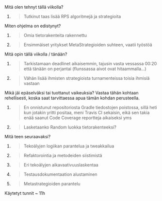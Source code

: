 Mitä olen tehnyt tällä viikolla?
1. > Tutkinut taas lisää RPS algoritmejä ja strategioita

Miten ohjelma on edistynyt?
1. > Omia tietorakenteita rakennettu
1. > Ensimmäiset yritykset MetaStrategioiden suhteen, vaatii työstöä
	
Mitä opin tällä viikolla / tänään?
1. > Tarkistamaan deadlinet aikaisemmin, tajusin vasta vessassa 00:20 että tänään on perjantai (flunssassa aivot ovat hitaammalla...)
2. > Vähän lisää ihmisten strategioista turnamenteissa toisia ihmisiä vastaan

Mikä jäi epäselväksi tai tuottanut vaikeuksia? Vastaa tähän kohtaan rehellisesti, koska saat tarvittaessa apua tämän kohdan perusteella.
1. > En onnistunut repositoriosta Gradle tiedostojen poistossa, sillä heti kun jotakin yritti positaa, meni Travis CI sekaisin, eikä sen takia enää saanut Code Coverage reportteja aikaiseksi yms
1. > Lasketaanko Random luokka tietorakenteeksi?

Mitä teen seuraavaksi?
1. > Tekoälyjen logiikan parantelua ja tweakkailua
1. > Refaktorointia ja metodeiden siistimistä
2. > Eri tekoälyjen aikavaativuuslaskentaa
2. > Testausdokumentaation alustaminen
3. > Metastrategioiden parantelu

Käytetyt tunnit ~ 11h

